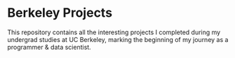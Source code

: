 # Berkeley Projects

This repository contains all the interesting projects I completed during my undergrad studies at UC Berkeley, marking the beginning of my journey as a programmer & data scientist.
